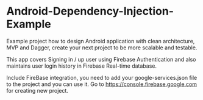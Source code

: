 # Android-Dependency-Injection-Example

Example project how to design Android application with clean architecture, MVP and Dagger, create your next project to be more scalable and testable.

This app covers Signing in / up user using Firebase Authentication and also maintains user login history in Firebase Real-time database.

Include FireBase integration, you need to add your google-services.json file to the project and you can use it. Go to https://console.firebase.google.com for creating new project.
